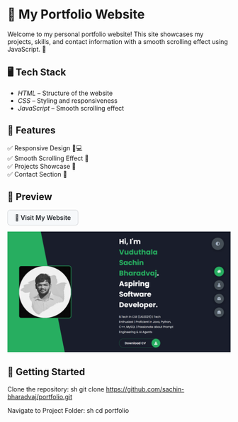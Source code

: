 # 🌟 My Portfolio Website

Welcome to my personal portfolio website! This site showcases my projects, skills, and contact information with a smooth scrolling effect using JavaScript. 🚀

## 🖥 Tech Stack

- *HTML* – Structure of the website
- *CSS* – Styling and responsiveness
- *JavaScript* – Smooth scrolling effect

## 🎨 Features

✅ Responsive Design 📱💻  
✅ Smooth Scrolling Effect 🎢  
✅ Projects Showcase 💼  
✅ Contact Section 📩  

## 📸 Preview

<a href="https://sachinbharadvaj-portfolio.netlify.app/" target="_blank" style="
  display: inline-block;
  padding: 8px 16px;
  font-size: 14px;
  font-weight: 600;
  color: #24292e;
  background-color: #f6f8fa;
  border: 1px solid rgba(27, 31, 35, 0.15);
  border-radius: 6px;
  text-decoration: none;
  transition: background-color 0.2s, border-color 0.2s;
">
  🚀 Visit My Website
</a>

![Portfolio Preview](screenst.png)

## 🚀 Getting Started

 Clone the repository:
   sh
   git clone https://github.com/sachin-bharadvaj/portfolio.git
   
 Navigate to Project Folder:
   sh
   cd portfolio
   

